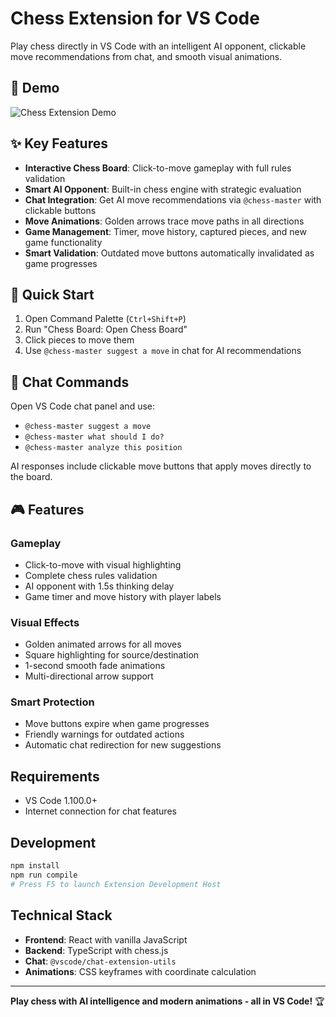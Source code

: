 # Chess Extension for VS Code

Play chess directly in VS Code with an intelligent AI opponent, clickable move recommendations from chat, and smooth visual animations.

## 🎥 Demo

![Chess Extension Demo](https://github.com/user-attachments/assets/2d752a73-3745-40ff-9d4c-a0372401f18d)

## ✨ Key Features

- **Interactive Chess Board**: Click-to-move gameplay with full rules validation
- **Smart AI Opponent**: Built-in chess engine with strategic evaluation
- **Chat Integration**: Get AI move recommendations via `@chess-master` with clickable buttons
- **Move Animations**: Golden arrows trace move paths in all directions
- **Game Management**: Timer, move history, captured pieces, and new game functionality
- **Smart Validation**: Outdated move buttons automatically invalidated as game progresses

## 🚀 Quick Start

1. Open Command Palette (`Ctrl+Shift+P`)
2. Run "Chess Board: Open Chess Board"
3. Click pieces to move them
4. Use `@chess-master suggest a move` in chat for AI recommendations

## 💬 Chat Commands

Open VS Code chat panel and use:
- `@chess-master suggest a move`
- `@chess-master what should I do?`
- `@chess-master analyze this position`

AI responses include clickable move buttons that apply moves directly to the board.

## 🎮 Features

### Gameplay
- Click-to-move with visual highlighting
- Complete chess rules validation
- AI opponent with 1.5s thinking delay
- Game timer and move history with player labels

### Visual Effects
- Golden animated arrows for all moves
- Square highlighting for source/destination
- 1-second smooth fade animations
- Multi-directional arrow support

### Smart Protection
- Move buttons expire when game progresses
- Friendly warnings for outdated actions
- Automatic chat redirection for new suggestions

## Requirements

- VS Code 1.100.0+
- Internet connection for chat features

## Development

```bash
npm install
npm run compile
# Press F5 to launch Extension Development Host
```

## Technical Stack

- **Frontend**: React with vanilla JavaScript
- **Backend**: TypeScript with chess.js
- **Chat**: `@vscode/chat-extension-utils`
- **Animations**: CSS keyframes with coordinate calculation

---

**Play chess with AI intelligence and modern animations - all in VS Code!** 🏆

